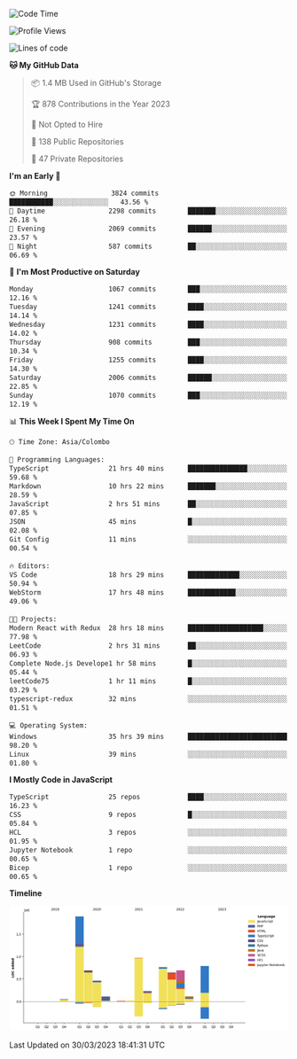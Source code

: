 
<!--START_SECTION:waka-->
![Code Time](http://img.shields.io/badge/Code%20Time-1%2C016%20hrs%2027%20mins-blue)

![Profile Views](http://img.shields.io/badge/Profile%20Views-0-blue)

![Lines of code](https://img.shields.io/badge/From%20Hello%20World%20I%27ve%20Written-7.4%20million%20lines%20of%20code-blue)

**🐱 My GitHub Data** 

> 📦 1.4 MB Used in GitHub's Storage 
 > 
> 🏆 878 Contributions in the Year 2023
 > 
> 🚫 Not Opted to Hire
 > 
> 📜 138 Public Repositories 
 > 
> 🔑 47 Private Repositories 
 > 
**I'm an Early 🐤** 

```text
🌞 Morning                3824 commits        ███████████░░░░░░░░░░░░░░   43.56 % 
🌆 Daytime                2298 commits        ███████░░░░░░░░░░░░░░░░░░   26.18 % 
🌃 Evening                2069 commits        ██████░░░░░░░░░░░░░░░░░░░   23.57 % 
🌙 Night                  587 commits         ██░░░░░░░░░░░░░░░░░░░░░░░   06.69 % 
```
📅 **I'm Most Productive on Saturday** 

```text
Monday                   1067 commits        ███░░░░░░░░░░░░░░░░░░░░░░   12.16 % 
Tuesday                  1241 commits        ████░░░░░░░░░░░░░░░░░░░░░   14.14 % 
Wednesday                1231 commits        ████░░░░░░░░░░░░░░░░░░░░░   14.02 % 
Thursday                 908 commits         ███░░░░░░░░░░░░░░░░░░░░░░   10.34 % 
Friday                   1255 commits        ████░░░░░░░░░░░░░░░░░░░░░   14.30 % 
Saturday                 2006 commits        ██████░░░░░░░░░░░░░░░░░░░   22.85 % 
Sunday                   1070 commits        ███░░░░░░░░░░░░░░░░░░░░░░   12.19 % 
```


📊 **This Week I Spent My Time On** 

```text
🕑︎ Time Zone: Asia/Colombo

💬 Programming Languages: 
TypeScript               21 hrs 40 mins      ███████████████░░░░░░░░░░   59.68 % 
Markdown                 10 hrs 22 mins      ███████░░░░░░░░░░░░░░░░░░   28.59 % 
JavaScript               2 hrs 51 mins       ██░░░░░░░░░░░░░░░░░░░░░░░   07.85 % 
JSON                     45 mins             █░░░░░░░░░░░░░░░░░░░░░░░░   02.08 % 
Git Config               11 mins             ░░░░░░░░░░░░░░░░░░░░░░░░░   00.54 % 

🔥 Editors: 
VS Code                  18 hrs 29 mins      █████████████░░░░░░░░░░░░   50.94 % 
WebStorm                 17 hrs 48 mins      ████████████░░░░░░░░░░░░░   49.06 % 

🐱‍💻 Projects: 
Modern React with Redux  28 hrs 18 mins      ███████████████████░░░░░░   77.98 % 
LeetCode                 2 hrs 31 mins       ██░░░░░░░░░░░░░░░░░░░░░░░   06.93 % 
Complete Node.js Develope1 hr 58 mins        █░░░░░░░░░░░░░░░░░░░░░░░░   05.44 % 
leetCode75               1 hr 11 mins        █░░░░░░░░░░░░░░░░░░░░░░░░   03.29 % 
typescript-redux         32 mins             ░░░░░░░░░░░░░░░░░░░░░░░░░   01.51 % 

💻 Operating System: 
Windows                  35 hrs 39 mins      █████████████████████████   98.20 % 
Linux                    39 mins             ░░░░░░░░░░░░░░░░░░░░░░░░░   01.80 % 
```

**I Mostly Code in JavaScript** 

```text
TypeScript               25 repos            ████░░░░░░░░░░░░░░░░░░░░░   16.23 % 
CSS                      9 repos             █░░░░░░░░░░░░░░░░░░░░░░░░   05.84 % 
HCL                      3 repos             ░░░░░░░░░░░░░░░░░░░░░░░░░   01.95 % 
Jupyter Notebook         1 repo              ░░░░░░░░░░░░░░░░░░░░░░░░░   00.65 % 
Bicep                    1 repo              ░░░░░░░░░░░░░░░░░░░░░░░░░   00.65 % 
```



**Timeline**

![Lines of Code chart](https://raw.githubusercontent.com/ccweerasinghe1994/ccweerasinghe1994/master/assets/bar_graph.png)


 Last Updated on 30/03/2023 18:41:31 UTC
<!--END_SECTION:waka-->
